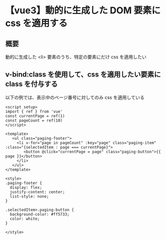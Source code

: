  # 【vue3】動的に生成した DOM 要素に css を適用する
 ## 概要
 動的に生成した \<li\> 要素のうち、特定の要素にだけ css を適用したい

 ## v-bind:class を使用して、css を適用したい要素に class を付与する
 以下の例では、表示中のページ番号に対してのみ css を適用している

```vue
<script setup>
import { ref } from 'vue'
const currentPage = ref(1)
const pageCount = ref(10)
</script>

<template>
   <ul class="paging-footer">
     <li v-for="page in pageCount" :key="page" class="paging-item" :class="{selectedItem : page === currentPage}">
        <button @click="currentPage = page" class="paging-button">{{ page }}</button>
     </li>
   </ul>
</template>

<style>
.paging-footer {
  display: flex;
  justify-content: center;
  list-style: none;
}

.selectedItem>.paging-button {
  background-color: #ff5733;
  color: white;
} 

</style>
```